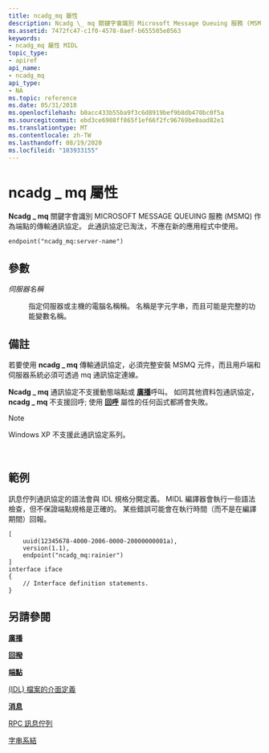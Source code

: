 ```yaml
---
title: ncadg_mq 屬性
description: Ncadg \_ mq 關鍵字會識別 Microsoft Message Queuing 服務 (MSMQ) 作為端點的傳輸通訊協定。 此通訊協定已淘汰，不應在新的應用程式中使用。
ms.assetid: 7472fc47-c1f0-4578-8aef-b655505e0563
keywords:
- ncadg_mq 屬性 MIDL
topic_type:
- apiref
api_name:
- ncadg_mq
api_type:
- NA
ms.topic: reference
ms.date: 05/31/2018
ms.openlocfilehash: b0acc433b55ba9f3c6d8919bef9b8db470bc0f5a
ms.sourcegitcommit: ebd3ce6908ff865f1ef66f2fc96769be0aad82e1
ms.translationtype: MT
ms.contentlocale: zh-TW
ms.lasthandoff: 08/19/2020
ms.locfileid: "103933155"
---
```

# <a name="ncadg_mq-attribute"></a>ncadg \_ mq 屬性

**Ncadg \_ mq** 關鍵字會識別 MICROSOFT MESSAGE QUEUING 服務 (MSMQ) 作為端點的傳輸通訊協定。 此通訊協定已淘汰，不應在新的應用程式中使用。

``` syntax
endpoint("ncadg_mq:server-name")
```

## <a name="parameters"></a>參數

<dl> <dt>

*伺服器名稱* 
</dt> <dd>

指定伺服器或主機的電腦名稱稱。 名稱是字元字串，而且可能是完整的功能變數名稱。

</dd> </dl>

## <a name="remarks"></a>備註

若要使用 **ncadg \_ mq** 傳輸通訊協定，必須完整安裝 MSMQ 元件，而且用戶端和伺服器系統必須可透過 mq 通訊協定連線。

**Ncadg \_ mq** 通訊協定不支援動態端點或 [**廣播**](broadcast.md)呼叫。 如同其他資料包通訊協定， **ncadg \_ mq** 不支援回呼; 使用 [**回呼**](callback.md) 屬性的任何函式都將會失敗。

> [!Note]  
> Windows XP 不支援此通訊協定系列。

 

## <a name="examples"></a>範例

訊息佇列通訊協定的語法會與 IDL 規格分開定義。 MIDL 編譯器會執行一些語法檢查，但不保證端點規格是正確的。 某些錯誤可能會在執行時間（而不是在編譯期間）回報。

``` syntax
[
    uuid(12345678-4000-2006-0000-20000000001a), 
    version(1.1), 
    endpoint("ncadg_mq:rainier") 
]
interface iface
{
    // Interface definition statements.
}
```

## <a name="see-also"></a>另請參閱

<dl> <dt>

[**廣播**](broadcast.md)
</dt> <dt>

[**回撥**](callback.md)
</dt> <dt>

[**端點**](endpoint.md)
</dt> <dt>

[ (IDL) 檔案的介面定義](interface-definition-idl-file.md)
</dt> <dt>

[**消息**](message.md)
</dt> <dt>

[RPC 訊息佇列](/windows/desktop/Rpc/rpc-message-queuing)
</dt> <dt>

[字串系結](/windows/desktop/Rpc/string-binding)
</dt> </dl>

 

 